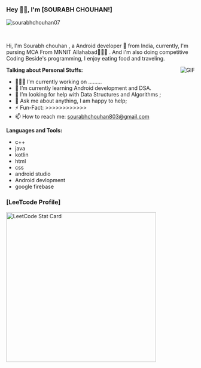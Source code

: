 

### Hey 👋🏽, I'm [SOURABH CHOUHAN!]
<p align="left"> <img src="https://komarev.com/ghpvc/?username=sourabhchouhan07&label=Profile%20views&color=0e75b6&style=flat" alt="sourabhchouhan07" /> </p>



<br />

Hi, I'm Sourabh chouhan , a Android developer 🚀 from India, currently, I'm pursing MCA From MNNIT Allahabad🙍🏽‍♂️ . And i'm also doing competitive Coding Beside's programming, I enjoy eating food and traveling.

  <img align="right" alt="GIF" src="https://media.giphy.com/media/836HiJc7pgzy8iNXCn/giphy.gif" />
  
**Talking about Personal Stuffs:**

- 👨🏽‍💻 I’m currently working on .........
- 🌱 I’m currently learning Android development and DSA.
- 🤔 I’m looking for help with Data Structures and Algorithms ;
- 💬 Ask me about anything, I am happy to help;
- ⚡️ Fun-Fact: >>>>>>>>>>>>
- 📫 How to reach me: sourabhchouhan803@gmail.com


**Languages and Tools:**
- c++
- java
- kotlin
- html
- css
- android studio
- Android devlopment
- google firebase



### [LeeTcode Profile]


<a href="https://leetcode.com/sourabhchouhan801/">
  <img alt="LeetCode Stat Card" src="https://apu5rh8gxk.execute-api.us-east-1.amazonaws.com/default/leetcode-stats?username=sourabhchouhan801" width="400"/>
</a>



  
  


